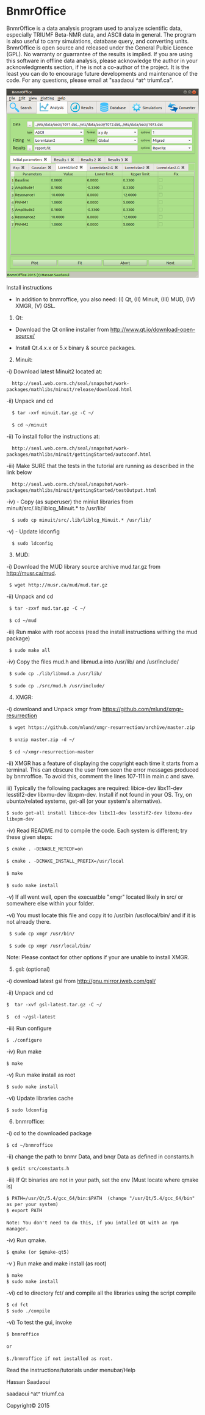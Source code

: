 # BnmrOffice
BnmrOffice is a data analysis program used to analyze scientific data, especially 
TRIUMF Beta-NMR data, and ASCII data in general. The program is also useful to carry 
simulations, database query, and converting units. 
BnmrOffice is open source and released under the General Pulbic Licence (GPL).
No warranty or guarrantee of the results is implied.
If you are using this software in offline data analysis, please acknowledge the author
in your acknowledgments section, if he is not a co-author of the project.
It is the least you can do to encourage future developments and maintenance of the code.
For any questions, please email at "saadaoui ^at^ triumf.ca".


![alt tag](https://github.com/hsaadaoui/bnmroffice/blob/master/etc/doc/bnmroffice.png)

Install instructions

 - In addition to bnmroffice, you also need: (I) Qt, (II) Minuit, (III) MUD, (IV) XMGR, (V) GSL.

1) Qt: 
  - Download the Qt online installer from http://www.qt.io/download-open-source/
  
  - Install Qt.4.x.x or 5.x binary & source packages.

2) Minuit:

-i) Download latest Minuit2 located at:

      http://seal.web.cern.ch/seal/snapshot/work-packages/mathlibs/minuit/release/download.html

-ii) Unpack and cd

      $ tar -xvf minuit.tar.gz -C ~/

      $ cd ~/minuit

-ii) To install follor the instructions at:

      http://seal.web.cern.ch/seal/snapshot/work-packages/mathlibs/minuit/gettingStarted/autoconf.html

-iii) Make SURE that the tests in the tutorial are running as described in the link below

      http://seal.web.cern.ch/seal/snapshot/work-packages/mathlibs/minuit/gettingStarted/testOutput.html

-iv) - Copy (as superuser) the miniut libraries from  minuit/src/.lib/liblcg_Minuit.* to /usr/lib/

      $ sudo cp minuit/src/.lib/liblcg_Minuit.* /usr/lib/

-v) - Update ldconfig

      $ sudo ldconfig

3) MUD: 

-i) Download the MUD library source archive mud.tar.gz from http://musr.ca/mud.

     $ wget http://musr.ca/mud/mud.tar.gz

-ii) Unpack and cd

     $ tar -zxvf mud.tar.gz -C ~/

     $ cd ~/mud

-iii) Run make with root access (read the install instructions withing the mud package)

     $ sudo make all

-iv) Copy the files mud.h and libmud.a into /usr/lib/ and /usr/include/

     $ sudo cp ./lib/libmud.a /usr/lib/

     $ sudo cp ./src/mud.h /usr/include/

4) XMGR: 

-i) downloand and Unpack  xmgr from https://github.com/mlund/xmgr-resurrection

     $ wget https://github.com/mlund/xmgr-resurrection/archive/master.zip

     $ unzip master.zip -d ~/

     $ cd ~/xmgr-resurrection-master

-ii) XMGR has a feature of displaying the copyright each time it starts from a terminal.
     This can obscure the user from seen the error messages produced by bnmroffice.
     To avoid this, comment the lines 107-111 in main.c and save.

iii) Typically the following packages are required: libice-dev libx11-dev lesstif2-dev libxmu-dev libxpm-dev.
     Install if not found in your OS. Try, on ubunto/related systems, get-all (or your system's alternative).

    $ sudo get-all install libice-dev libx11-dev lesstif2-dev libxmu-dev libxpm-dev

-iv) Read README.md to compile the code. Each system is different; try these given steps:

    $ cmake . -DENABLE_NETCDF=on

    $ cmake . -DCMAKE_INSTALL_PREFIX=/usr/local

    $ make

    $ sudo make install

-v) If all went well, open the execuatble "xmgr" located likely in src/ or somewhere else within your folder.

-vi) You must locate this file and copy it to /usr/bin /usr/local/bin/ and if it is not already there.

     $ sudo cp xmgr /usr/bin/

     $ sudo cp xmgr /usr/local/bin/

Note: Please contact  for other options if your are unable to install XMGR.


5)  gsl: (optional) 

-i) download latest gsl from http://gnu.mirror.iweb.com/gsl/

-ii) Unpack and cd

    $  tar -xvf gsl-latest.tar.gz -C ~/

    $  cd ~/gsl-latest

-iii) Run configure

    $ ./configure

-iv) Run make

    $ make

-v) Run make install as root

    $ sudo make install

-vi) Update libraries cache

    $ sudo ldconfig

6) bnmroffice:

-i) cd to the downloaded package

    $ cd ~/bnmroffice

-ii) change the path to bnmr Data, and bnqr Data as defined in constants.h

    $ gedit src/constants.h

-iii) If Qt binaries are not in your path, set the env (Must locate where qmake is)

    $ PATH=/usr/Qt/5.4/gcc_64/bin:$PATH  (change "/usr/Qt/5.4/gcc_64/bin" as per your system)
    $ export PATH

    Note: You don't need to do this, if you intalled Qt with an rpm manager.

-iv) Run qmake. 

    $ qmake (or $qmake-qt5)

-v ) Run make and make install (as root)

    $ make
    $ sudo make install

-vi) cd to directory fct/ and compile all the libraries using the script compile

    $ cd fct
    $ sudo ./compile

-vi) To test the gui, invoke

    $ bnmroffice

    or

    $./bnmroffice if not installed as root.

Read the instructions/tutorials under menubar/Help

Hassan Saadaoui

saadaoui ^at^ triumf.ca

Copyright© 2015
